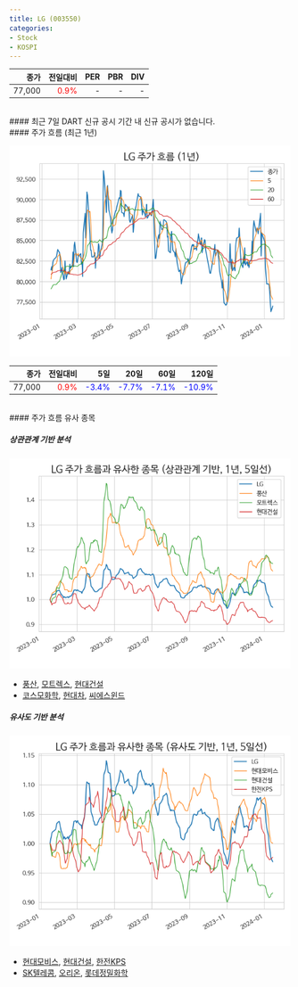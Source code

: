 ```yaml
---
title: LG (003550)
categories:
- Stock
- KOSPI
---
```


|**종가**|**전일대비**|**PER**|**PBR**|**DIV**|
|---:|-------:|--:|--:|--:|
|77,000|<span style="color: red">0.9%</span>|-|-|-|

<!-- more -->

<br>
#### 최근 7일 DART 신규 공시
기간 내 신규 공시가 없습니다.

<br>
#### 주가 흐름 (최근 1년)

![003550](/assets/images/stock/003550.png)

|**종가**|**전일대비**|**5일**|**20일**|**60일**|**120일**|
|---:|-------:|--:|---:|---:|----:|
|77,000|<span style="color: red">0.9%</span>|<span style="color: blue">-3.4%</span>|<span style="color: blue">-7.7%</span>|<span style="color: blue">-7.1%</span>|<span style="color: blue">-10.9%</span>|

<br>
#### 주가 흐름 유사 종목

##### 상관관계 기반 분석

![003550](/assets/images/stock/003550_corr.png)
- [풍산](/103140/), [모트렉스](/118990/), [현대건설](/000720/)
- [코스모화학](/005420/), [현대차](/005380/), [씨에스윈드](/112610/)

##### 유사도 기반 분석

![003550](/assets/images/stock/003550_sim.png)
- [현대모비스](/012330/), [현대건설](/000720/), [한전KPS](/051600/)
- [SK텔레콤](/017670/), [오리온](/271560/), [롯데정밀화학](/004000/)